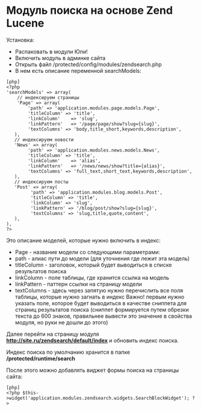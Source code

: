Модуль поиска на основе Zend Lucene
===================================

Установка:

- Распаковать в модули Юпи!
- Включить модуль в админке сайта
- Открыть файл /protected/config/modules/zendsearch.php
- В нем есть описание переменной searchModels:

~~~
[php]
<?php
'searchModels' => array(
    // индексируем страницы
    'Page' => array(
        'path' => 'application.modules.page.models.Page',
        'titleColumn' => 'title',
        'linkColumn'	=> 'slug',
        'linkPattern'	=> '/page/page/show?slug={slug}',
        'textColumns' => 'body,title_short,keywords,description',
   ),
   // индексируем новости
   'News' => array(
        'path' => 'application.modules.news.models.News',
        'titleColumn' => 'title',
        'linkColumn'	=> 'alias',
        'linkPattern'	=> '/news/news/show?title={alias}',
        'textColumns' => 'full_text,short_text,keywords,description',
   ),
   // индексируем посты
   'Post' => array(
         'path' => 'application.modules.blog.models.Post',
         'titleColumn' => 'title',
         'linkColumn' => 'slug',
         'linkPattern' => '/blog/post/show?slug={slug}',
         'textColumns' => 'slug,title,quote,content',
   ),
),
?>
~~~


Это описание моделей, которые нужно включить в индекс:

- Page - название модели со следующими параметрами:
- path - алиас пути до модели (для уточнения где лежит эта модель)
- titleColumn - заголовок, который будет выводиться в списке результатов поиска
- linkColumn - поле таблицы, где хранится ссылка на модель
- linkPattern - паттерн ссылки на страницу модели
- textColumns - здесь через запятую нужно перечислить все поля таблицы, которые нужно загнать в индекс Важно! первым нужно указать поле, которое будет выводиться в качестве сниппета для страниц результатов поиска (сниппет формируется путем обрезки текста до 600 знаков, правильнее вывести это значение в свойства модуля, но руки не дошли до этого)

Далее перейти на страницу модуля **http://site.ru/zendsearch/default/index** и обновить индекс поиска.

Индекс поиска по умолчанию хранится в папке **/protected/runtime/search**


После этого можно добавлять виджет формы поиска на страницы сайта:
~~~
[php]
<?php $this->widget('application.modules.zendsearch.widgets.SearchBlockWidget'); ?>
~~~